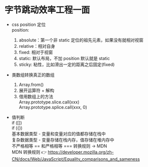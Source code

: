 # 字节跳动效率工程一面  

- css position 定位  
  position:   
  1. absolute：第一个非 static 定位的祖先元素，如果没有就相对视窗  
  2. relative：相对自身  
  3. fixed:  相对于视窗  
  4. static:  默认布局，不加 position 默认就是 static  
  5. sticky:  粘性，比如滑出一定的距离之后固定(fixed)  

- 类数组转换真正的数组  
  1. Array.from()  
  2. 展开运算符 + 解构  
  3. 借用数组上的方法  
    Array.prototype.slice.call(xxx)  
    Array.prototype.splice.call(xxx, 0)  

- 值判断  
  if ([])  
  if ({})  
  基本数据类型 - 变量和变量对应的值都存储在栈中  
  复杂数据类型 - 变量存储在栈内存，值存储在堆内存中  
  不严格相等 == 和严格相等 === 转换规则 -> MDN  
  MDN 转换规则 👉 https://developer.mozilla.org/zh-CN/docs/Web/JavaScript/Equality_comparisons_and_sameness  
  
